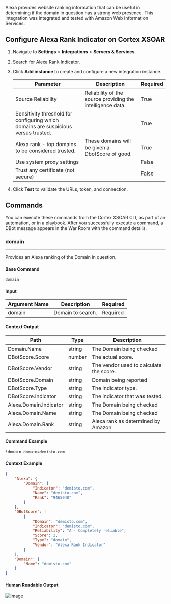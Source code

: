 Alexa provides website ranking information that can be useful in determining if the domain in question has a strong web presence.
This integration was integrated and tested with Amazon Web Information Services.
## Configure Alexa Rank Indicator on Cortex XSOAR

1. Navigate to **Settings** > **Integrations** > **Servers & Services**.
2. Search for Alexa Rank Indicator.
3. Click **Add instance** to create and configure a new integration instance.

    | **Parameter** | **Description** | **Required** |
    | --- | --- | --- |
    | Source Reliability | Reliability of the source providing the intelligence data. | True |
    | Sensitivity threshold for configuring which domains are suspicious versus trusted. |  | True |
    | Alexa rank - top domains to be considered trusted. | These domains will be given a DbotScore of good. | True |
    | Use system proxy settings |  | False |
    | Trust any certificate (not secure) |  | False |

4. Click **Test** to validate the URLs, token, and connection.
## Commands
You can execute these commands from the Cortex XSOAR CLI, as part of an automation, or in a playbook.
After you successfully execute a command, a DBot message appears in the War Room with the command details.
### domain
***
Provides an Alexa ranking of the Domain in question.


#### Base Command

`domain`
#### Input

| **Argument Name** | **Description** | **Required** |
| --- | --- | --- |
| domain | Domain to search. | Required | 


#### Context Output

| **Path** | **Type** | **Description** |
| --- | --- | --- |
| Domain.Name | string | The Domain being checked | 
| DBotScore.Score | number | The actual score. | 
| DBotScore.Vendor | string | The vendor used to calculate the score. | 
| DBotScore.Domain | string | Domain being reported | 
| DBotScore.Type | string | The indicator type. | 
| DBotScore.Indicator | string | The indicator that was tested. | 
| Alexa.Domain.Indicator | string | The Domain being checked | 
| Alexa.Domain.Name | string | The Domain being checked | 
| Alexa.Domain.Rank | string | Alexa rank as determined by Amazon | 


#### Command Example
```!domain domain=demisto.com```

#### Context Example
```json
{
    "Alexa": {
        "Domain": {
            "Indicator": "demisto.com",
            "Name": "demisto.com",
            "Rank": "9465040"
        }
    },
    "DBotScore": [
        {
            "Domain": "demisto.com",
            "Indicator": "demisto.com",
            "Reliability": "A - Completely reliable",
            "Score": 2,
            "Type": "domain",
            "Vendor": "Alexa Rank Indicator"
        }
    ],
    "Domain": {
        "Name": "demisto.com"
    }
}
```

#### Human Readable Output
![image](../../doc_files/51466171-3b4ead80-1d72-11e9-9cff-14e997e9346a.png/n)

